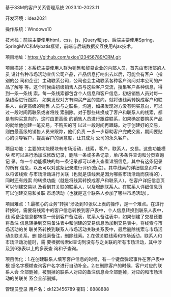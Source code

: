 基于SSM的客户关系管理系统 2023.10-2023.11

开发环境：idea2021

操作系统：Windows10

技术栈：前端主要使用html，css，js，jQuery和jsp，后端主要使用Spring，
SpringMVC和Mybatis框架，前端与后端数据交互使用Ajax技术。

项目地址：https://github.com/axios123456789/CRM.git

项目描述：本系统主要使用人群为销售和贸易企业的内部人员，首先由市场部的人员
设计各种市场活动宣传公司产品，产品信息打响出去以后，可能会有客户（指别的公
司和企业）主动联系公司，公司也会主动联系各种客户询问对本公司的产品了解等
等。这个时候由初级销售人员与这些客户交流，搜集客户各种信息，得到一条一条线
索。每一条线索都包含个人信息和客户信息，初级销售人员对每一条线索进行跟踪，
如果发现对方有购买产品的意向，就将该线索转换成客户和联系人，由更高级的销售
人员与之联系，沟通，如果发现对方没有购买意向，可以过一段时间再联系或者将线
索删除。对于那些转换成了客户和联系人的线索，都是有购买意向的，这时由更高级
的销售人员进行跟踪联系，如果确定要购买产品的就给他创建一笔交易，不购买的可
以过一段时间再跟踪。对于创建好的交易，则由最高级的销售人员来跟踪，他们负责
一步一步帮助客户完成交易，期间要贴心的引导客户，提高客户的满意度，让其成为
公司的永久客户。

项目功能：主要的功能模块有市场活动，线索，客户，联系人，交易。这些功能模块
都可以进行添加或修改记录，删除一条或多条记录，单/多条件查询和分页查询记
录。每一个功能模块的每一条记录都可以进入查看详细信息，其中有这条记录的所有
信息，以及可以对这条记录进行评价(备注）。其中线索的详细信息页中可以将该线索
与市场活动进行关联（也就是该线索是因为哪些市场活动而获得的），同时还有线索
的转换功能（就是将线索转换成客户和联系人）。在客户详细信息页可以创建交易以
及看到其关联的联系人，以及增删联系人。在联系人详细信息页可以创建交易和关联
市场活动（也就是这个联系人参加了哪些市场活动）。

项目难点：1.最核心的业务”转换“涉及到10张以上表的操作，是一个难点。在进行
转换时，需要将线索中的客户信息转换到客户表中，个人信息转换到联系人表中，线
索备注信息都转换一份到客户备注表，联系人备注表中，如果创建了交易还要将备注
信息转换到交易备注表中和创建的交易信息添加到交易表中，将线索与市场活动的关
联关系转换到联系人市场活动关联关系表中，最后删除线索与市场活动关联关系，删
除线索备注，删除线索。2.在做关联线索和市场活动，联系人和市场活动功能时，需
要根据线索id查询到没有与之关联的所有市场活动，其中涉及到6张表以上的多表查
询和子查询。

项目优化：1.在创建联系人填写客户信息的时候，有一个键盘弹起事件在客户表中根
据名字模糊查询客户名字进行自动补全。2.在删除客户的时候，客户对应的联系人会
全部删掉，被删掉的联系人对应的备注信息会全部删掉，对应的和市场活动的关联关
系会全部删掉。

管理员登录
用户名：xk123456789
密码：8888888